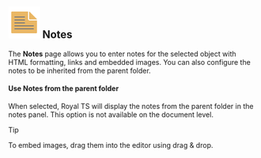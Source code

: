 ## ![](/r2023/images/RoyalTS/Application/SVG_PageNotes_32.svg#img_header) Notes

The **Notes** page allows you to enter notes for the selected object with HTML formatting, links and embedded images. You can also configure the notes to be inherited from the parent folder.

#### Use Notes from the parent folder

When selected, Royal TS will display the notes from the parent folder in the notes panel. This option is not available on the document level.

> [!Tip]
> To embed images, drag them into the editor using drag & drop.
